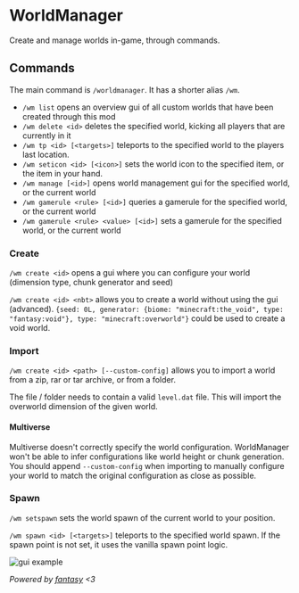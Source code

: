 # WorldManager
Create and manage worlds in-game, through commands.

## Commands
The main command is `/worldmanager`. It has a shorter alias `/wm`.

- `/wm list` opens an overview gui of all custom worlds that have been created through this mod
- `/wm delete <id>` deletes the specified world, kicking all players that are currently in it
- `/wm tp <id> [<targets>]` teleports to the specified world to the players last location.
- `/wm seticon <id> [<icon>]` sets the world icon to the specified item, or the item in your hand.
- `/wm manage [<id>]` opens world management gui for the specified world, or the current world
- `/wm gamerule <rule> [<id>]` queries a gamerule for the specified world, or the current world
- `/wm gamerule <rule> <value> [<id>]` sets a gamerule for the specified world, or the current world

### Create
`/wm create <id>` opens a gui where you can configure your world (dimension type, chunk generator and seed)

`/wm create <id> <nbt>` allows you to create a world without using the gui (advanced). `{seed: 0L, generator: {biome: "minecraft:the_void", type: "fantasy:void"}, type: "minecraft:overworld"}` could be used to create a void world.

### Import
`/wm create <id> <path> [--custom-config]` allows you to import a world from a zip, rar or tar archive, or from a folder.

The file / folder needs to contain a valid `level.dat` file.
This will import the overworld dimension of the given world.

#### Multiverse
Multiverse doesn't correctly specify the world configuration. WorldManager won't be able to infer configurations like
world height or chunk generation. You should append `--custom-config` when importing to manually configure your world 
to match the original configuration as close as possible.

### Spawn
`/wm setspawn` sets the world spawn of the current world to your position.

`/wm spawn <id> [<targets>]` teleports to the specified world spawn. If the spawn point is not set, it uses the vanilla spawn point logic.

![gui example](media/gui.png)

_Powered by [fantasy](https://github.com/nucleoidmc/fantasy) <3_